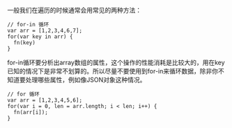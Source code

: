 一般我们在遍历的时候通常会用常见的两种方法：
```
// for-in 循环
var arr = [1,2,3,4,6,7];
for(var key in arr) {
  fn(key)
}
```
for-in循环要分析出array数组的属性，这个操作的性能消耗是比较大的，用在key已知的情况下是非常不划算的。所以尽量不要使用到for-in来循环数据，除非你不知道要处理哪些属性，例如像JSON对象这种情况。

```
// for 循环
var arr = [1,2,3,4,5,6];
for(var i = 0, len = arr.length; i < len; i++) {
  fn(arr[i]);
}
```
